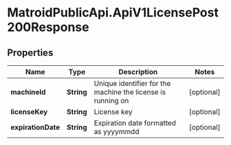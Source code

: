 # MatroidPublicApi.ApiV1LicensePost200Response

## Properties

Name | Type | Description | Notes
------------ | ------------- | ------------- | -------------
**machineId** | **String** | Unique identifier for the machine the license is running on | [optional] 
**licenseKey** | **String** | License key | [optional] 
**expirationDate** | **String** | Expiration date formatted as yyyymmdd | [optional] 


